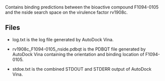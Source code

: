 Contains binding predictions between the bioactive compound F1094-0105 and the nside search space on the virulence factor rv1908c.

## Files

- log.txt is the log file generated by AutoDock Vina.

- rv1908c_F1094-0105_nside.pdbqt is the PDBQT file generated by AutoDock Vina containing the orientation and binding location of F1094-0105.

- stdoe.txt is the combined STDOUT and STDERR output of AutoDock Vina.

